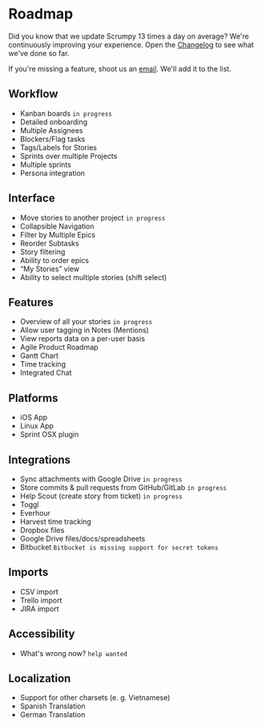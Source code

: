 # Roadmap

Did you know that we update Scrumpy 13 times a day on average? We're continuously improving your experience. Open the [Changelog](https://scrumpy.io/changelog) to see what we've done so far.

If you're missing a feature, shoot us an [email](mailto:support@scrumpy.io). We'll add it to the list.

## Workflow
* Kanban boards `in progress`
* Detailed onboarding
* Multiple Assignees
* Blockers/Flag tasks
* Tags/Labels for Stories
* Sprints over multiple Projects
* Multiple sprints
* Persona integration

## Interface
* Move stories to another project `in progress`
* Collapsible Navigation
* Filter by Multiple Epics
* Reorder Subtasks
* Story filtering
* Ability to order epics
* “My Stories” view
* Ability to select multiple stories (shift select)

## Features
* Overview of all your stories `in progress`
* Allow user tagging in Notes (Mentions)
* View reports data on a per-user basis
* Agile Product Roadmap
* Gantt Chart
* Time tracking
* Integrated Chat

## Platforms
* iOS App
* Linux App
* Sprint OSX plugin

## Integrations
* Sync attachments with Google Drive `in progress`
* Store commits & pull requests from GitHub/GitLab `in progress`
* Help Scout (create story from ticket) `in progress`
* Toggl
* Everhour
* Harvest time tracking
* Dropbox files
* Google Drive files/docs/spreadsheets
* Bitbucket `Bitbucket is missing support for secret tokens`

## Imports
* CSV import
* Trello import
* JIRA import

## Accessibility
* What's wrong now? `help wanted`

## Localization
* Support for other charsets (e. g. Vietnamese)
* Spanish Translation
* German Translation
